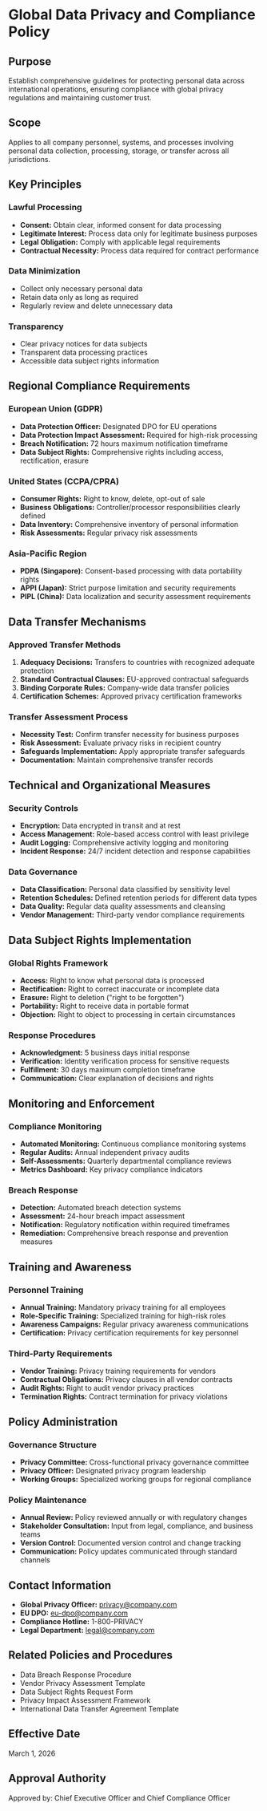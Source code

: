 # Global Data Privacy and Compliance Policy

## Purpose
Establish comprehensive guidelines for protecting personal data across international operations, ensuring compliance with global privacy regulations and maintaining customer trust.

## Scope
Applies to all company personnel, systems, and processes involving personal data collection, processing, storage, or transfer across all jurisdictions.

## Key Principles

### Lawful Processing
- **Consent:** Obtain clear, informed consent for data processing
- **Legitimate Interest:** Process data only for legitimate business purposes
- **Legal Obligation:** Comply with applicable legal requirements
- **Contractual Necessity:** Process data required for contract performance

### Data Minimization
- Collect only necessary personal data
- Retain data only as long as required
- Regularly review and delete unnecessary data

### Transparency
- Clear privacy notices for data subjects
- Transparent data processing practices
- Accessible data subject rights information

## Regional Compliance Requirements

### European Union (GDPR)
- **Data Protection Officer:** Designated DPO for EU operations
- **Data Protection Impact Assessment:** Required for high-risk processing
- **Breach Notification:** 72 hours maximum notification timeframe
- **Data Subject Rights:** Comprehensive rights including access, rectification, erasure

### United States (CCPA/CPRA)
- **Consumer Rights:** Right to know, delete, opt-out of sale
- **Business Obligations:** Controller/processor responsibilities clearly defined
- **Data Inventory:** Comprehensive inventory of personal information
- **Risk Assessments:** Regular privacy risk assessments

### Asia-Pacific Region
- **PDPA (Singapore):** Consent-based processing with data portability rights
- **APPI (Japan):** Strict purpose limitation and security requirements
- **PIPL (China):** Data localization and security assessment requirements

## Data Transfer Mechanisms

### Approved Transfer Methods
1. **Adequacy Decisions:** Transfers to countries with recognized adequate protection
2. **Standard Contractual Clauses:** EU-approved contractual safeguards
3. **Binding Corporate Rules:** Company-wide data transfer policies
4. **Certification Schemes:** Approved privacy certification frameworks

### Transfer Assessment Process
- **Necessity Test:** Confirm transfer necessity for business purposes
- **Risk Assessment:** Evaluate privacy risks in recipient country
- **Safeguards Implementation:** Apply appropriate transfer safeguards
- **Documentation:** Maintain comprehensive transfer records

## Technical and Organizational Measures

### Security Controls
- **Encryption:** Data encrypted in transit and at rest
- **Access Management:** Role-based access control with least privilege
- **Audit Logging:** Comprehensive activity logging and monitoring
- **Incident Response:** 24/7 incident detection and response capabilities

### Data Governance
- **Data Classification:** Personal data classified by sensitivity level
- **Retention Schedules:** Defined retention periods for different data types
- **Data Quality:** Regular data quality assessments and cleansing
- **Vendor Management:** Third-party vendor compliance requirements

## Data Subject Rights Implementation

### Global Rights Framework
- **Access:** Right to know what personal data is processed
- **Rectification:** Right to correct inaccurate or incomplete data
- **Erasure:** Right to deletion ("right to be forgotten")
- **Portability:** Right to receive data in portable format
- **Objection:** Right to object to processing in certain circumstances

### Response Procedures
- **Acknowledgment:** 5 business days initial response
- **Verification:** Identity verification process for sensitive requests
- **Fulfillment:** 30 days maximum completion timeframe
- **Communication:** Clear explanation of decisions and rights

## Monitoring and Enforcement

### Compliance Monitoring
- **Automated Monitoring:** Continuous compliance monitoring systems
- **Regular Audits:** Annual independent privacy audits
- **Self-Assessments:** Quarterly departmental compliance reviews
- **Metrics Dashboard:** Key privacy compliance indicators

### Breach Response
- **Detection:** Automated breach detection systems
- **Assessment:** 24-hour breach impact assessment
- **Notification:** Regulatory notification within required timeframes
- **Remediation:** Comprehensive breach response and prevention measures

## Training and Awareness

### Personnel Training
- **Annual Training:** Mandatory privacy training for all employees
- **Role-Specific Training:** Specialized training for high-risk roles
- **Awareness Campaigns:** Regular privacy awareness communications
- **Certification:** Privacy certification requirements for key personnel

### Third-Party Requirements
- **Vendor Training:** Privacy training requirements for vendors
- **Contractual Obligations:** Privacy clauses in all vendor contracts
- **Audit Rights:** Right to audit vendor privacy practices
- **Termination Rights:** Contract termination for privacy violations

## Policy Administration

### Governance Structure
- **Privacy Committee:** Cross-functional privacy governance committee
- **Privacy Officer:** Designated privacy program leadership
- **Working Groups:** Specialized working groups for regional compliance

### Policy Maintenance
- **Annual Review:** Policy reviewed annually or with regulatory changes
- **Stakeholder Consultation:** Input from legal, compliance, and business teams
- **Version Control:** Documented version control and change tracking
- **Communication:** Policy updates communicated through standard channels

## Contact Information
- **Global Privacy Officer:** privacy@company.com
- **EU DPO:** eu-dpo@company.com
- **Compliance Hotline:** 1-800-PRIVACY
- **Legal Department:** legal@company.com

## Related Policies and Procedures
- Data Breach Response Procedure
- Vendor Privacy Assessment Template
- Data Subject Rights Request Form
- Privacy Impact Assessment Framework
- International Data Transfer Agreement Template

## Effective Date
March 1, 2026

## Approval Authority
Approved by: Chief Executive Officer and Chief Compliance Officer
